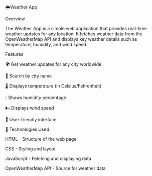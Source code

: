 🌦️Weather App


Overview

The Weather App is a simple web application that provides real-time weather updates for any location. It fetches weather data from the OpenWeatherMap API and displays key weather details such as temperature, humidity, and wind speed.

Features

🌍 Get weather updates for any city worldwide

📌 Search by city name

🌡️ Displays temperature (in Celsius/Fahrenheit)

💧 Shows humidity percentage

🌬️ Displays wind speed

🌆 User-friendly interface


🚀 Technologies Used

HTML - Structure of the web page

CSS - Styling and layout

JavaScript - Fetching and displaying data

OpenWeatherMap API - Source for weather data
